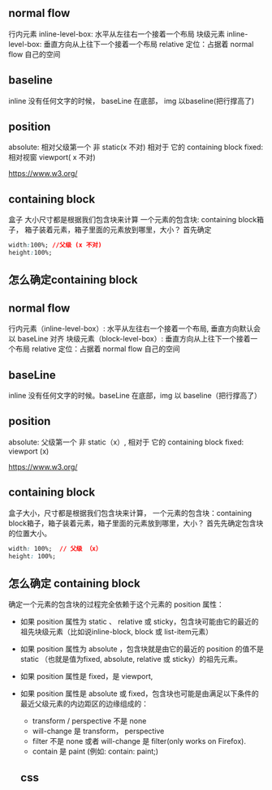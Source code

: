 ## normal flow
行内元素 inline-level-box: 水平从左往右一个接着一个布局
块级元素 inline-level-box: 垂直方向从上往下一个接着一个布局 
relative 定位：占据着 normal flow 自己的空间

## baseline
inline 没有任何文字的时候， baseLine 在底部， img 以baseline(把行撑高了) 

## position
absolute: 相对父级第一个 非 static(x  不对) 相对于 它的 containing block
fixed: 相对视窗 viewport( x 不对)

https://www.w3.org/

## containing block
盒子 大小尺寸都是根据我们包含块来计算
一个元素的包含块: containing block箱子， 箱子装着元素，箱子里面的元素放到哪里，大小？
首先确定
```css
width:100%; //父级 (x 不对)
height:100%;
```

## 怎么确定containing block 
## normal flow
行内元素（inline-level-box）: 水平从左往右一个接着一个布局, 垂直方向默认会以 baseLine 对齐
块级元素（block-level-box）: 垂直方向从上往下一个接着一个布局
relative 定位：占据着 normal flow 自己的空间

## baseLine
inline 没有任何文字的时候。baseLine 在底部，img 以 baseline（把行撑高了）

## position

absolute: 父级第一个 非 static（x）, 相对于 它的 containing block
fixed: viewport (x)

https://www.w3.org/


## containing block

盒子大小，尺寸都是根据我们包含块来计算，
一个元素的包含块：containing block箱子，箱子装着元素，箱子里面的元素放到哪里，大小？
首先先确定包含块的位置大小。

```css
width: 100%;  // 父级 （x）
height: 100%;
```

## 怎么确定 containing block

确定一个元素的包含块的过程完全依赖于这个元素的 position 属性：

- 如果 position 属性为 static 、 relative 或 sticky，包含块可能由它的最近的祖先块级元素（比如说inline-block, block 或 list-item元素）
- 如果 position 属性为 absolute ，包含块就是由它的最近的 position 的值不是 static （也就是值为fixed, absolute, relative 或 sticky）的祖先元素。
- 如果 position 属性是 fixed，是 viewport,
- 如果 position 属性是 absolute 或 fixed，包含块也可能是由满足以下条件的最近父级元素的内边距区的边缘组成的：
  - transform / perspective 不是 none
  - will-change 是 transform， perspective
  - filter 不是 none 或者 will-change 是 filter(only works on Firefox).
  - contain 是 paint (例如: contain: paint;)

  ## css
  